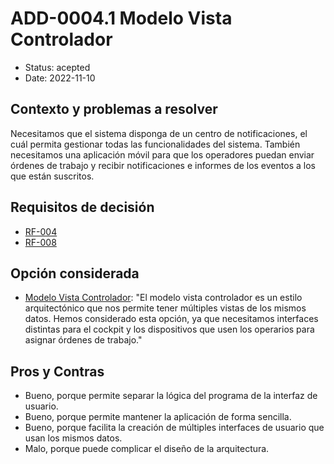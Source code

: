 # ADD-0004.1 Modelo Vista Controlador

* Status: acepted
* Date: 2022-11-10

## Contexto y problemas a resolver

Necesitamos que el sistema disponga de un centro de notificaciones, el cuál permita gestionar todas las funcionalidades del sistema. También necesitamos una aplicación móvil para que los operadores puedan enviar órdenes de trabajo y recibir notificaciones e informes de los eventos a los que están suscritos.

## Requisitos de decisión

* [RF-004](../requisitos/RF-004.md)
* [RF-008](../requisitos/RF-008.md)

## Opción considerada

* [Modelo Vista Controlador](https://www.freecodecamp.org/news/the-model-view-controller-pattern-mvc-architecture-and-frameworks-explained/): "El modelo vista controlador es un estilo arquitectónico que nos permite tener múltiples vistas de los mismos datos. Hemos considerado esta opción, ya que necesitamos interfaces distintas para el cockpit y los dispositivos que usen los operarios para asignar órdenes de trabajo."

## Pros y Contras

* Bueno, porque permite separar la lógica del programa de la interfaz de usuario.
* Bueno, porque permite mantener la aplicación de forma sencilla.
* Bueno, porque facilita la creación de múltiples interfaces de usuario que usan los mismos datos.
* Malo, porque puede complicar el diseño de la arquitectura.
